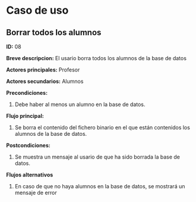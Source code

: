 # Caso de uso

## Borrar todos los alumnos

**ID:** 08

**Breve descripcion:** El usario borra todos los alumnos de la base de datos

**Actores principales:** Profesor

**Actores secundarios:** Alumnos

**Precondiciones:**
1. Debe haber al menos un alumno en la base de datos.

**Flujo principal:**
1. Se borra el contenido del fichero binario en el que están contenidos los alumnos de la base de datos.

**Postcondiciones:**
1. Se muestra un mensaje al usario de que ha sido borrada la base de datos. 

**Flujos alternativos**
1. En caso de que no haya alumnos en la base de datos, se mostrará un mensaje de error
